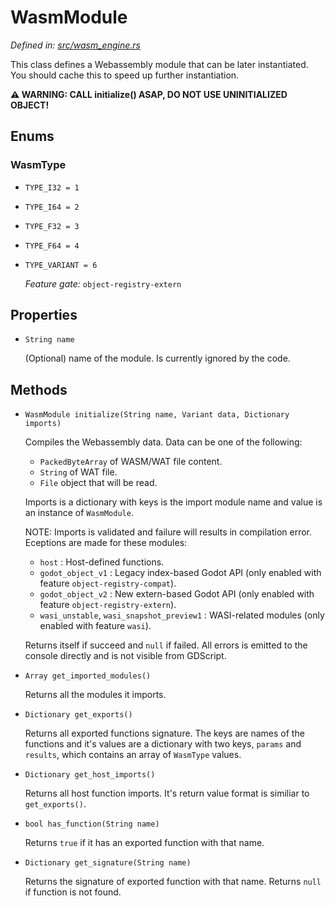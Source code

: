 # WasmModule

_Defined in: [src/wasm_engine.rs](../src/wasm_engine.rs)_

This class defines a Webassembly module that can be later instantiated.
You should cache this to speed up further instantiation.

**⚠ WARNING: CALL initialize() ASAP, DO NOT USE UNINITIALIZED OBJECT!**

## Enums

### WasmType

* `TYPE_I32 = 1`
* `TYPE_I64 = 2`
* `TYPE_F32 = 3`
* `TYPE_F64 = 4`
* `TYPE_VARIANT = 6`

  _Feature gate:_ `object-registry-extern`

## Properties

* `String name`

  (Optional) name of the module. Is currently ignored by the code.

## Methods

* `WasmModule initialize(String name, Variant data, Dictionary imports)`

  Compiles the Webassembly data. Data can be one of the following:
  * `PackedByteArray` of WASM/WAT file content.
  * `String` of WAT file.
  * `File` object that will be read.

  Imports is a dictionary with keys is the import module name and value is
  an instance of `WasmModule`.

  NOTE: Imports is validated and failure will results in compilation error.
  Eceptions are made for these modules:
  * `host` : Host-defined functions.
  * `godot_object_v1` : Legacy index-based Godot API
    (only enabled with feature `object-registry-compat`).
  * `godot_object_v2` : New extern-based Godot API
    (only enabled with feature `object-registry-extern`).
  * `wasi_unstable`, `wasi_snapshot_preview1` : WASI-related modules
    (only enabled with feature `wasi`).

  Returns itself if succeed and `null` if failed. All errors is emitted
  to the console directly and is not visible from GDScript.

* `Array get_imported_modules()`

  Returns all the modules it imports.

* `Dictionary get_exports()`

  Returns all exported functions signature. The keys are names of
  the functions and it's values are a dictionary with two keys,
  `params` and `results`, which contains an array of `WasmType` values.

* `Dictionary get_host_imports()`

  Returns all host function imports. It's return value format is similiar
  to `get_exports()`.

* `bool has_function(String name)`

  Returns `true` if it has an exported function with that name.

* `Dictionary get_signature(String name)`

  Returns the signature of exported function with that name.
  Returns `null` if function is not found.
